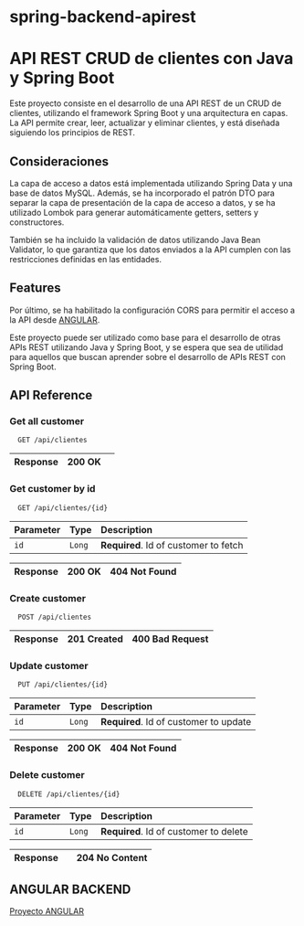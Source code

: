 # spring-backend-apirest
# API REST CRUD de clientes con Java y Spring Boot

Este proyecto consiste en el desarrollo de una API REST de un CRUD de clientes, utilizando el framework Spring Boot y una arquitectura en capas. La API permite crear, leer, actualizar y eliminar clientes, y está diseñada siguiendo los principios de REST.
## Consideraciones
La capa de acceso a datos está implementada utilizando Spring Data y una base de datos MySQL. Además, se ha incorporado el patrón DTO para separar la capa de presentación de la capa de acceso a datos, y se ha utilizado Lombok para generar automáticamente getters, setters y constructores.

También se ha incluido la validación de datos utilizando Java Bean Validator, lo que garantiza que los datos enviados a la API cumplen con las restricciones definidas en las entidades.

## Features

Por último, se ha habilitado la configuración CORS para permitir el acceso a la API desde [ANGULAR](https://github.com/Rpeche-pk/angular-clientes-app.git).

Este proyecto puede ser utilizado como base para el desarrollo de otras APIs REST utilizando Java y Spring Boot, y se espera que sea de utilidad para aquellos que buscan aprender sobre el desarrollo de APIs REST con Spring Boot.

## API Reference

### **Get all customer**

```http
  GET /api/clientes
```
| Response | 200 OK |      |
| :-------- | :------- | :-------------------------------- |

### **Get customer by id**

```http
  GET /api/clientes/{id}
```

| Parameter | Type     | Description                       |
| :-------- | :------- | :-------------------------------- |
| `id`      | `Long` | **Required**. Id of customer to fetch |

| Response | 200 OK |   404 Not Found                  |
| :-------- | :------- | :-------------------------------- |

### **Create customer**

```http
  POST /api/clientes
```

| Response | 201 Created |   400 Bad Request                   |
| :-------- | :------- | :-------------------------------- |


### **Update customer**
```http
  PUT /api/clientes/{id}
```

| Parameter | Type     | Description                       |
| :-------- | :------- | :-------------------------------- |
| `id`      | `Long` | **Required**. Id of customer to update |

| Response | 200 OK |   404 Not Found                  |
| :-------- | :------- | :-------------------------------- |

### **Delete customer**
```http
  DELETE /api/clientes/{id}
```

| Parameter | Type     | Description                       |
| :-------- | :------- | :-------------------------------- |
| `id`      | `Long` | **Required**. Id of customer to delete |

| Response |  |   204 No Content                 |
| :-------- | :------- | :-------------------------------- |


## ANGULAR BACKEND
[Proyecto ANGULAR](https://github.com/Rpeche-pk/angular-clientes-app.git)
